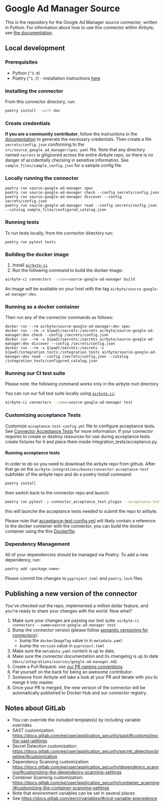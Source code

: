 # Google Ad Manager Source

This is the repository for the Google Ad Manager source connector, written in Python.
For information about how to use this connector within Airbyte, see [the documentation](https://docs.airbyte.com/integrations/sources/google-ad-manager).

## Local development

### Prerequisites

* Python (`^3.9`)
* Poetry (`^1.7`) - installation instructions [here](https://python-poetry.org/docs/#installation)



### Installing the connector

From this connector directory, run:
```bash
poetry install --with dev
```


### Create credentials

**If you are a community contributor**, follow the instructions in the [documentation](https://docs.airbyte.com/integrations/sources/google-ad-manager)
to generate the necessary credentials. Then create a file `secrets/config.json` conforming to the `src/source_google_ad_manager/spec.yaml` file.
Note that any directory named `secrets` is gitignored across the entire Airbyte repo, so there is no danger of accidentally checking in sensitive information.
See `sample_files/sample_config.json` for a sample config file.


### Locally running the connector

```
poetry run source-google-ad-manager spec
poetry run source-google-ad-manager check --config secrets/config.json
poetry run source-google-ad-manager discover --config secrets/config.json
poetry run source-google-ad-manager read --config secrets/config.json --catalog sample_files/configured_catalog.json
```

### Running tests

To run tests locally, from the connector directory run:

```
poetry run pytest tests
```

### Building the docker image

1. Install [`airbyte-ci`](https://github.com/airbytehq/airbyte/blob/master/airbyte-ci/connectors/pipelines/README.md)
2. Run the following command to build the docker image:
```bash
airbyte-ci connectors --name=source-google-ad-manager build
```

An image will be available on your host with the tag `airbyte/source-google-ad-manager:dev`.


### Running as a docker container

Then run any of the connector commands as follows:
```
docker run --rm airbyte/source-google-ad-manager:dev spec
docker run --rm -v $(pwd)/secrets:/secrets airbyte/source-google-ad-manager:dev check --config /secrets/config.json
docker run --rm -v $(pwd)/secrets:/secrets airbyte/source-google-ad-manager:dev discover --config /secrets/config.json
docker run --rm -v $(pwd)/secrets:/secrets -v $(pwd)/integration_tests:/integration_tests airbyte/source-google-ad-manager:dev read --config /secrets/config.json --catalog /integration_tests/configured_catalog.json
```

### Running our CI test suite

Please note: the following command works only in the airbyte root directory

You can run our full test suite locally using [`airbyte-ci`](https://github.com/airbytehq/airbyte/blob/master/airbyte-ci/connectors/pipelines/README.md):

```bash
airbyte-ci connectors --name=source-google-ad-manager test
```

### Customizing acceptance Tests

Customize `acceptance-test-config.yml` file to configure acceptance tests. See [Connector Acceptance Tests](https://docs.airbyte.com/connector-development/testing-connectors/connector-acceptance-tests-reference) for more information.
If your connector requires to create or destroy resources for use during acceptance tests create fixtures for it and place them inside integration_tests/acceptance.py.

#### Running acceptance tests 
In order to do so you need to download the airbyte repo from github.
After that go on the `airbyte-integrations/bases/connector-acceptance-test`
subfolder of the airbyte repo and do a poetry install command:

```bash
poetry install
```

then switch back to the connector repo and launch:

```bash
poetry run pytest -p connector_acceptance_test.plugin --acceptance-test-config=./ --pdb
```
this will launche the acceptance tests needed to submit the repo to airbyte.

Please note that [acceptance-test-config.yml](acceptance-test-config.yml) will
likely contain a reference to the docker container with the connector.
you can build the docker container using the this [Dockerfile](Dockerfile).


### Dependency Management

All of your dependencies should be managed via Poetry. 
To add a new dependency, run:

```bash
poetry add <package-name>
```

Please commit the changes to `pyproject.toml` and `poetry.lock` files.

## Publishing a new version of the connector

You've checked out the repo, implemented a million dollar feature, and you're ready to share your changes with the world. Now what?
1. Make sure your changes are passing our test suite: `airbyte-ci connectors --name=source-google-ad-manager test`
2. Bump the connector version (please follow [semantic versioning for connectors](https://docs.airbyte.com/contributing-to-airbyte/resources/pull-requests-handbook/#semantic-versioning-for-connectors)): 
    - bump the `dockerImageTag` value in in `metadata.yaml`
    - bump the `version` value in `pyproject.toml`
3. Make sure the `metadata.yaml` content is up to date.
4. Make sure the connector documentation and its changelog is up to date (`docs/integrations/sources/google-ad-manager.md`).
5. Create a Pull Request: use [our PR naming conventions](https://docs.airbyte.com/contributing-to-airbyte/resources/pull-requests-handbook/#pull-request-title-convention).
6. Pat yourself on the back for being an awesome contributor.
7. Someone from Airbyte will take a look at your PR and iterate with you to merge it into master.
8. Once your PR is merged, the new version of the connector will be automatically published to Docker Hub and our connector registry.



## Notes about GitLab
* You can override the included template(s) by including variable overrides
* SAST customization: https://docs.gitlab.com/ee/user/application_security/sast/#customizing-the-sast-settings
* Secret Detection customization: https://docs.gitlab.com/ee/user/application_security/secret_detection/pipeline/#customization
* Dependency Scanning customization: https://docs.gitlab.com/ee/user/application_security/dependency_scanning/#customizing-the-dependency-scanning-settings
* Container Scanning customization: https://docs.gitlab.com/ee/user/application_security/container_scanning/#customizing-the-container-scanning-settings
* Note that environment variables can be set in several places
* See https://docs.gitlab.com/ee/ci/variables/#cicd-variable-precedence
